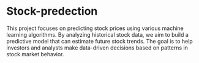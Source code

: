 # Stock-predection
This project focuses on predicting stock prices using various machine learning algorithms. By analyzing historical stock data, we aim to build a predictive model that can estimate future stock trends. The goal is to help investors and analysts make data-driven decisions based on patterns in stock market behavior.
